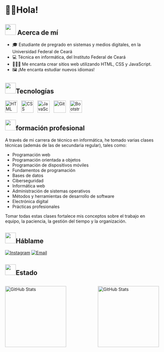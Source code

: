 # 👋🏼Hola!

## <img src="https://media.giphy.com/media/iY8CRBdQXODJSCERIr/giphy.gif" width="35"><b> Acerca de mí
 </b>
<ul>
 <li>🎓 Estudiante de pregrado en sistemas y medios digitales, en la Universidad Federal de Ceará</li>
 <li>💻 Técnica en informática, del Instituto Federal de Ceará</li>
 <li>👩🏽‍💻 Me encanta crear sitios web utilizando HTML, CSS y JavaScript.</li>
 <li>🖼️ ¡Me encanta estudiar nuevos idiomas!</li>
</ul>



## <img src="https://media.giphy.com/media/iY8CRBdQXODJSCERIr/giphy.gif" width="35"><b>Tecnologías </b>



<img 
    align="left" 
    alt="HTML"
    title="HTML" 
    width="40px" 
    style="padding-right: 10px;" 
    src="https://cdn.jsdelivr.net/gh/devicons/devicon@latest/icons/html5/html5-original.svg" 
/>
<img 
    align="left" 
    alt="CSS" 
    title="CSS"
    width="40px" 
    style="padding-right: 10px;" 
    src="https://cdn.jsdelivr.net/gh/devicons/devicon@latest/icons/css3/css3-original.svg" 
/>
<img 
    align="left" 
    alt="JavaScript" 
    title="JavaScript"
    width="40px" 
    style="padding-right: 10px;" 
    src="https://cdn.jsdelivr.net/gh/devicons/devicon@latest/icons/javascript/javascript-original.svg" 
/>

<img 
    align="left" 
    alt="Git" 
    title="Git"
    width="40px" 
    style="padding-right: 10px;" 
    src="https://cdn.jsdelivr.net/gh/devicons/devicon@latest/icons/git/git-original.svg" 
/>

<img 
    align="left" 
    alt="Bootstrap" 
    title="Bootstrap"
    width="40px" 
    style="padding-right: 10px;" 
    src="https://cdn.jsdelivr.net/gh/devicons/devicon@latest/icons/bootstrap/bootstrap-original.svg" 
/>

<br>
<br>

 ## <img src="https://media.giphy.com/media/iY8CRBdQXODJSCERIr/giphy.gif" width="35"><b>formación profesional </b>
A través de mi carrera de técnico en informática, he tomado varias clases técnicas (además de las de secundaria regular), tales como:

- Programación web
- Programación orientada a objetos
- Programación de dispositivos móviles
- Fundamentos de programación
- Bases de datos
- Ciberseguridad
- Informática web
- Administración de sistemas operativos
- Métodos y herramientas de desarrollo de software
- Electrónica digital
- Prácticas profesionales
  
 
Tomar todas estas clases fortalece mis conceptos sobre el trabajo en equipo, la paciencia, la gestión del tiempo y la organización.

## <img src="https://media.giphy.com/media/iY8CRBdQXODJSCERIr/giphy.gif" width="35"><b>Háblame </b>

[![Instagram](https://img.shields.io/badge/Instagram-E4405F?style=for-the-badge&logo=instagram&logoColor=white)](https://instagram.com/julia_maria0764)
[![Email](https://img.shields.io/badge/Gmail-D14836?style=for-the-badge&logo=gmail&logoColor=white)](mailto:julia.maria07@alu.ufc.br)


 ## <img src="https://media.giphy.com/media/iY8CRBdQXODJSCERIr/giphy.gif" width="35"><b>Estado </b>

<div 
 style="
 width:100%;
 display: flex;
 justify-content: space-between;
 align-items: center;
 "
 >
  <img 
    align="left" 
    alt="GitHub Stats" 
    height="200" 
    style="padding-right: 10px;" 
    src="https://github-readme-stats.vercel.app/api?username=Julia-maria56&show_icons=true&theme=tokyonight&include_all_commits=true&locale=pt-br" 
  />

<img 
      align="right" 
      alt="GitHub Stats" 
      height="200" 
      src="https://github-readme-stats.vercel.app/api/top-langs/?username=Julia-maria56&theme=tokyonight&layout=compact&custom_title=Tecnologias&langs_count=9" 
  />
</div>